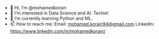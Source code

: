 - 👋 Hi, I’m @mohamedkorain
- 👀 I’m interested in Data Science and AI. Techie!
- 🌱 I’m currently learning Python and ML.
-  📫 How to reach me: Email: mohamed.korain94@gmail.com 
LinkedIn: https://www.linkedin.com/in/mohamedkorain/


<!---
mohamedkorain/mohamedkorain is a ✨ special ✨ repository because its `README.md` (this file) appears on your GitHub profile.
You can click the Preview link to take a look at your changes.
--->
